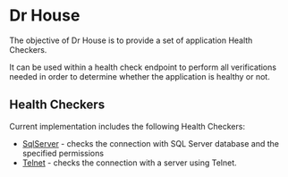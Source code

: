 # Dr House

The objective of Dr House is to provide a  set of application Health Checkers.

It can be used within a health check endpoint to perform all verifications needed
in order to determine whether the application is healthy or not.

## Health Checkers

Current implementation includes the following Health Checkers:
- [SqlServer](docs/health-checkers/SqlServer.md) - checks the connection with
  SQL Server database and the specified permissions
- [Telnet](docs/health-checkers/Telnet.md) - checks the connection with a server
  using Telnet.
